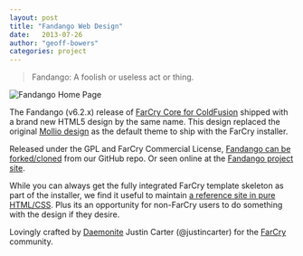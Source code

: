 ```yaml
---
layout: post
title: "Fandango Web Design"
date:   2013-07-26
author: "geoff-bowers"
categories: project
---
```


> Fandango: A foolish or useless act or thing.

![Fandango Home Page](http://daemonite.github.io/fandango/project-asset/img/home.png)

The Fandango (v6.2.x) release of [FarCry Core for ColdFusion][2] shipped with a brand new HTML5 design by the same name. This design replaced the original [Mollio design][3] as the default theme to ship with the FarCry installer.  

<!--more-->

Released under the GPL and FarCry Commercial License, [Fandango can be forked/cloned][5] from our GitHub repo.  Or seen online at the [Fandango project site][4].

While you can always get the fully integrated FarCry template skeleton as part of the installer, we find it useful to maintain [a reference site in pure HTML/CSS][4].  Plus its an opportunity for non-FarCry users to do something with the design if they desire.

Lovingly crafted by [Daemonite][1] Justin Carter (@justincarter) for the [FarCry][2] community.

[1]: http://www.daemon.com.au/        "Daemon Internet Consultants"
[2]: http://www.farcrycore.org/       "FarCry Publishing Platform"
[3]: http://www.mollio.org/           "Mollio Design"
[4]: http://daemonite.github.io/fandango "Fandango Project Site"
[5]: http://github.com/daemonite/fandango "Fandango Code Base"
